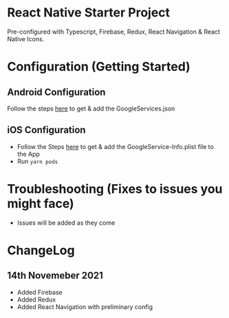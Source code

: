 # React Native Starter Project

Pre-configured with Typescript, Firebase, Redux, React Navigation & React Native Icons. 


# Configuration (Getting Started)

## Android Configuration
Follow the steps [here](https://rnfirebase.io/#generating-android-credentials) to get & add the GoogleServices.json

## iOS Configuration
- Follow the Steps [here](https://rnfirebase.io/#generating-ios-credentials) to get & add the GoogleService-Info.plist file to the App
- Run `yarn pods`

# Troubleshooting (Fixes to issues you might face)
- Issues will be added as they come





# ChangeLog

14th Novemeber 2021
------
* Added Firebase
* Added Redux
* Added React Navigation with preliminary config

